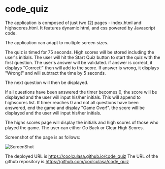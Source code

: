 # code_quiz

The application is composed of just two (2) pages - index.html and highscores.html. It features dynamic html, and css powered by Javascript code. 

The application can adapt to multiple screen sizes.

The quiz is timed for 75 seconds. High scores will be stored including the user's initials. 
The user will hit the Start Quiz button to start the quiz with the first question. The user's answer will be validated. 
if answer is correct, it displays "Correct!" then will add to the score. If answer is wrong, it displays "Wrong!" and will subtract the time by 5 seconds. 

The next question will then be displayed. 

If all questions have been answered the timer becomes 0, the score will be displayed and the user will input his/her initials. This will append to highscores list. 
If timer reaches 0 and not all questions have been answered, end the game and display "Game Over!". the score will be displayed and the user will input his/her initials. 

The highs scores page will display the initials and high scores of those who played the game. The user can either Go Back or Clear High Scores.

Screenshot of the page is as follows:

![ScreenShot](/Assets/main.png)
 
The deployed URL is https://coolculasa.github.io/code_quiz
The URL of the github repository is https://github.com/coolculasa/code_quiz


